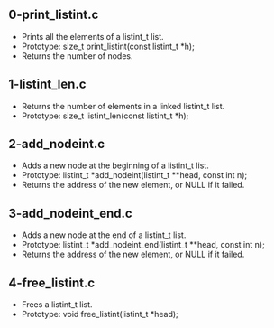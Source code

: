 ## 0-print_listint.c
- Prints all the elements of a listint_t list.
- Prototype: size_t print_listint(const listint_t *h);
- Returns the number of nodes.
## 1-listint_len.c
- Returns the number of elements in a linked listint_t list.
- Prototype: size_t listint_len(const listint_t *h);
## 2-add_nodeint.c
- Adds a new node at the beginning of a listint_t list.
- Prototype: listint_t *add_nodeint(listint_t **head, const int n);
- Returns the address of the new element, or NULL if it failed.
## 3-add_nodeint_end.c
- Adds a new node at the end of a listint_t list.
- Prototype: listint_t *add_nodeint_end(listint_t **head, const int n);
- Returns the address of the new element, or NULL if it failed.
## 4-free_listint.c
- Frees a listint_t list.
- Prototype: void free_listint(listint_t *head);

